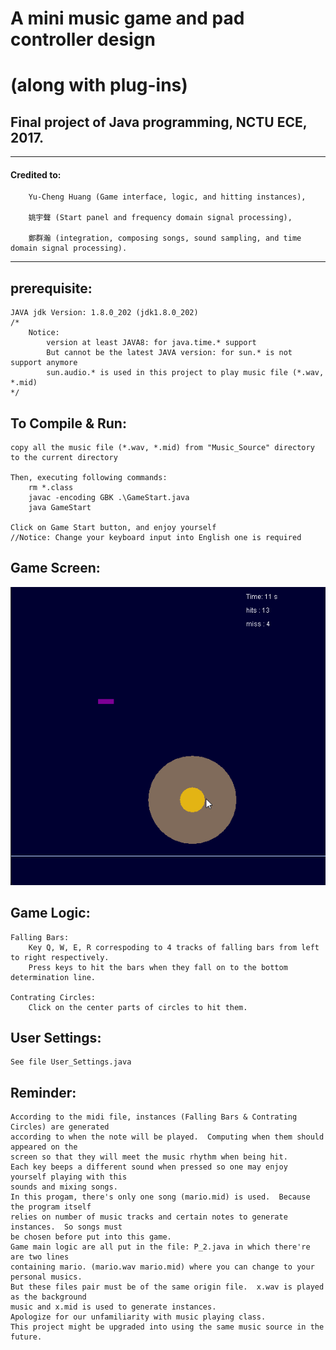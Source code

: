 # A mini music game and pad controller design 
# (along with plug-ins)

## Final project of Java programming, NCTU ECE, 2017.

----

#### Credited to: 
		Yu-Cheng Huang (Game interface, logic, and hitting instances), 

		姚宇聲 (Start panel and frequency domain signal processing),
 
		鄭群瀚 (integration, composing songs, sound sampling, and time domain signal processing).

-----

## prerequisite:

	JAVA jdk Version: 1.8.0_202 (jdk1.8.0_202)
	/*
		Notice: 
			version at least JAVA8: for java.time.* support
			But cannot be the latest JAVA version: for sun.* is not support anymore
			sun.audio.* is used in this project to play music file (*.wav, *.mid)
	*/

## To Compile & Run:
	copy all the music file (*.wav, *.mid) from "Music_Source" directory to the current directory

	Then, executing following commands:
		rm *.class
		javac -encoding GBK .\GameStart.java
		java GameStart
	
	Click on Game Start button, and enjoy yourself
	//Notice: Change your keyboard input into English one is required

## Game Screen:
![screen-gif](./GIF/Screen1.gif)
	
<!-- <img src="./GIF/Screen1.gif" alt="My Project GIF" width="500" height="600"> -->

## Game Logic:

	Falling Bars:
		Key Q, W, E, R correspoding to 4 tracks of falling bars from left to right respectively.
		Press keys to hit the bars when they fall on to the bottom determination line.
	
	Contrating Circles:
		Click on the center parts of circles to hit them.

## User Settings:

	See file User_Settings.java
	
## Reminder:

	According to the midi file, instances (Falling Bars & Contrating Circles) are generated 
	according to when the note will be played.  Computing when them should appeared on the
	screen so that they will meet the music rhythm when being hit.
	Each key beeps a different sound when pressed so one may enjoy yourself playing with this
	sounds and mixing songs.
	In this progam, there's only one song (mario.mid) is used.  Because the program itself 
	relies on number of music tracks and certain notes to generate instances.  So songs must
	be chosen before put into this game.
	Game main logic are all put in the file: P_2.java in which there're are two lines 
	containing mario. (mario.wav mario.mid) where you can change to your personal musics.
	But these files pair must be of the same origin file.  x.wav is played as the background 
	music and x.mid is used to generate instances.
	Apologize for our unfamiliarity with music playing class.
	This project might be upgraded into using the same music source in the future.
	


